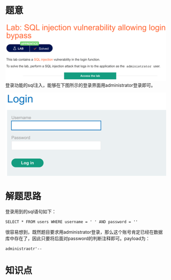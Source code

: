 # 题意
![](pic/sql2-1.png)
登录功能的sql注入，能够在下图所示的登录界面用administrator登录即可。


![](pic/login.png)
# 解题思路
登录用到的sql语句如下：
```
SELECT * FROM users WHERE username = ' ' AND password = ''
```
很容易想到，既然题目要求用administrator登录，那么这个账号肯定已经在数据库中存在了，因此只要将后面对password的判断注释即可。payload为：
```
administraotr'--
```
# 知识点
